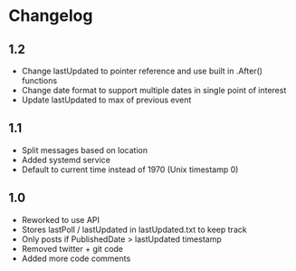 # Changelog

## 1.2
- Change lastUpdated to pointer reference and use built in .After() functions
- Change date format to support multiple dates in single point of interest
- Update lastUpdated to max of previous event

## 1.1
- Split messages based on location
- Added systemd service
- Default to current time instead of 1970 (Unix timestamp 0)

## 1.0
- Reworked to use API
- Stores lastPoll / lastUpdated in lastUpdated.txt to keep track
- Only posts if PublishedDate > lastUpdated timestamp
- Removed twitter + git code
- Added more code comments